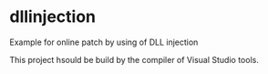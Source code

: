 # dllinjection
Example for online patch by using of DLL injection

This project hsould be build by the compiler of Visual Studio tools.


